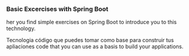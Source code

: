 ### Basic Excercises with Spring Boot

her you find simple exercises on Spring Boot to introduce you to this technology.

Tecnologia código que puedes tomar como base para construir tus apliaciones code that you can use as a basis to build your applications. 